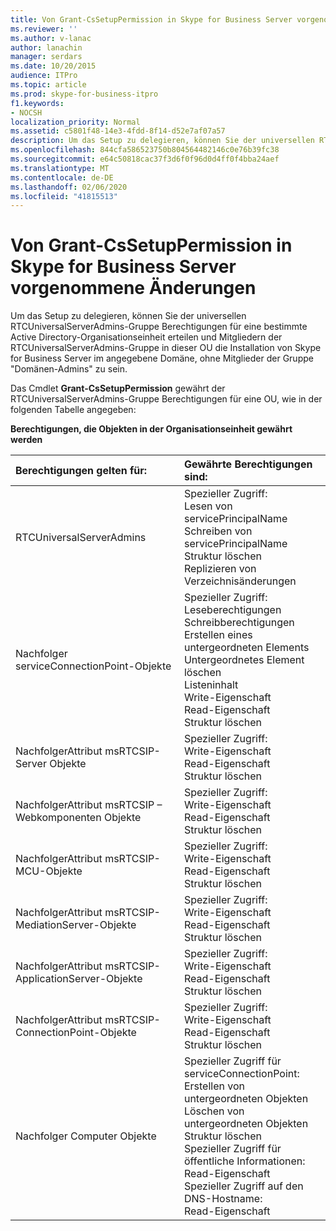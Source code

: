```yaml
---
title: Von Grant-CsSetupPermission in Skype for Business Server vorgenommene Änderungen
ms.reviewer: ''
ms.author: v-lanac
author: lanachin
manager: serdars
ms.date: 10/20/2015
audience: ITPro
ms.topic: article
ms.prod: skype-for-business-itpro
f1.keywords:
- NOCSH
localization_priority: Normal
ms.assetid: c5801f48-14e3-4fdd-8f14-d52e7af07a57
description: Um das Setup zu delegieren, können Sie der universellen RTCUniversalServerAdmins-Gruppe Berechtigungen für eine bestimmte Active Directory-Organisationseinheit erteilen und Mitgliedern der RTCUniversalServerAdmins-Gruppe in dieser OU die Installation von Skype for Business Server im angegebene Domäne, ohne Mitglieder der Gruppe "Domänen-Admins" zu sein.
ms.openlocfilehash: 844cfa586523750b804564482146c0e76b39fc38
ms.sourcegitcommit: e64c50818cac37f3d6f0f96d0d4ff0f4bba24aef
ms.translationtype: MT
ms.contentlocale: de-DE
ms.lasthandoff: 02/06/2020
ms.locfileid: "41815513"
---
```

# <a name="changes-made-by-grant-cssetuppermission-in-skype-for-business-server"></a>Von Grant-CsSetupPermission in Skype for Business Server vorgenommene Änderungen
 
Um das Setup zu delegieren, können Sie der universellen RTCUniversalServerAdmins-Gruppe Berechtigungen für eine bestimmte Active Directory-Organisationseinheit erteilen und Mitgliedern der RTCUniversalServerAdmins-Gruppe in dieser OU die Installation von Skype for Business Server im angegebene Domäne, ohne Mitglieder der Gruppe "Domänen-Admins" zu sein. 
  
Das Cmdlet **Grant-CsSetupPermission** gewährt der RTCUniversalServerAdmins-Gruppe Berechtigungen für eine OU, wie in der folgenden Tabelle angegeben:
  
**Berechtigungen, die Objekten in der Organisationseinheit gewährt werden**

|**Berechtigungen gelten für:**|**Gewährte Berechtigungen sind:**|
|:-----|:-----|
|RTCUniversalServerAdmins  <br/> | Spezieller Zugriff: <br/>  Lesen von servicePrincipalName <br/>  Schreiben von servicePrincipalName <br/>  Struktur löschen <br/>  Replizieren von Verzeichnisänderungen <br/> |
|Nachfolger serviceConnectionPoint-Objekte  <br/> | Spezieller Zugriff: <br/>  Leseberechtigungen <br/>  Schreibberechtigungen <br/>  Erstellen eines untergeordneten Elements <br/>  Untergeordnetes Element löschen <br/>  Listeninhalt <br/>  Write-Eigenschaft <br/>  Read-Eigenschaft <br/>  Struktur löschen <br/> |
|NachfolgerAttribut msRTCSIP-Server Objekte  <br/> | Spezieller Zugriff: <br/>  Write-Eigenschaft <br/>  Read-Eigenschaft <br/>  Struktur löschen <br/> |
|NachfolgerAttribut msRTCSIP – Webkomponenten Objekte  <br/> | Spezieller Zugriff: <br/>  Write-Eigenschaft <br/>  Read-Eigenschaft <br/>  Struktur löschen <br/> |
|NachfolgerAttribut msRTCSIP-MCU-Objekte  <br/> | Spezieller Zugriff: <br/>  Write-Eigenschaft <br/>  Read-Eigenschaft <br/>  Struktur löschen <br/> |
|NachfolgerAttribut msRTCSIP-MediationServer-Objekte  <br/> | Spezieller Zugriff: <br/>  Write-Eigenschaft <br/>  Read-Eigenschaft <br/>  Struktur löschen <br/> |
|NachfolgerAttribut msRTCSIP-ApplicationServer-Objekte  <br/> | Spezieller Zugriff: <br/>  Write-Eigenschaft <br/>  Read-Eigenschaft <br/>  Struktur löschen <br/> |
|NachfolgerAttribut msRTCSIP-ConnectionPoint-Objekte  <br/> | Spezieller Zugriff: <br/>  Write-Eigenschaft <br/>  Read-Eigenschaft <br/>  Struktur löschen <br/> |
|Nachfolger Computer Objekte  <br/> | Spezieller Zugriff für serviceConnectionPoint: <br/>  Erstellen von untergeordneten Objekten <br/>  Löschen von untergeordneten Objekten <br/>  Struktur löschen <br/>  Spezieller Zugriff für öffentliche Informationen: <br/>  Read-Eigenschaft <br/>  Spezieller Zugriff auf den DNS-Hostname: <br/>  Read-Eigenschaft <br/> |
   

